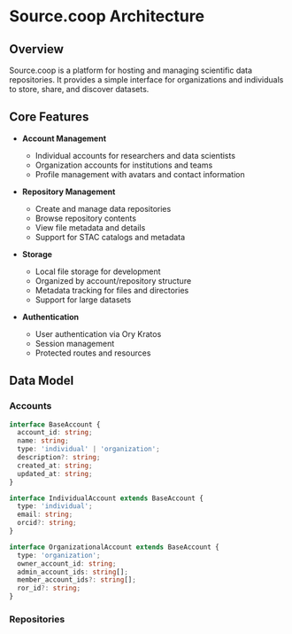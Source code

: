 # Source.coop Architecture

## Overview
Source.coop is a platform for hosting and managing scientific data repositories. It provides a simple interface for organizations and individuals to store, share, and discover datasets.

## Core Features
- **Account Management**
  - Individual accounts for researchers and data scientists
  - Organization accounts for institutions and teams
  - Profile management with avatars and contact information

- **Repository Management**
  - Create and manage data repositories
  - Browse repository contents
  - View file metadata and details
  - Support for STAC catalogs and metadata

- **Storage**
  - Local file storage for development
  - Organized by account/repository structure
  - Metadata tracking for files and directories
  - Support for large datasets

- **Authentication**
  - User authentication via Ory Kratos
  - Session management
  - Protected routes and resources

## Data Model

### Accounts
```typescript
interface BaseAccount {
  account_id: string;
  name: string;
  type: 'individual' | 'organization';
  description?: string;
  created_at: string;
  updated_at: string;
}

interface IndividualAccount extends BaseAccount {
  type: 'individual';
  email: string;
  orcid?: string;
}

interface OrganizationalAccount extends BaseAccount {
  type: 'organization';
  owner_account_id: string;
  admin_account_ids: string[];
  member_account_ids?: string[];
  ror_id?: string;
}
```

### Repositories
```